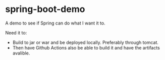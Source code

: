 # spring-boot-demo
A demo to see if Spring can do what I want it to.

Need it to:
* Build to jar or war and be deployed locally. Preferably through tomcat.
* Then have Github Actions also be able to build it and have the artifacts avalible. 
